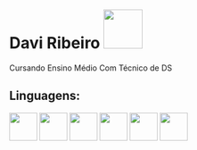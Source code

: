# Davi Ribeiro <img src="https://github.com/Davi8002/Davi8002/assets/164496370/81302803-6e64-4ab4-afa7-5404dfa98d60" width="70px">

Cursando Ensino Médio Com Técnico de DS

## Linguagens:
<p align="left">
  <img src="https://github.com/user-attachments/assets/b0d8c0ea-fcc2-49d1-8649-85c651d4374e" height="50">
  <img src="https://github.com/user-attachments/assets/a8c23202-19cf-4791-bd63-8eaa18b49643" height="50">
  <img src="https://github.com/user-attachments/assets/4ca6119a-bce7-427b-907c-58deb0cee373" height="50">
  <img src="https://github.com/user-attachments/assets/0507c9c6-a2ab-4dee-9c6c-a954c0c00304" height="50">
  <img src="https://github.com/user-attachments/assets/59179b21-d9e8-4b69-8592-aef98a6bef85" height="50">
  <img src="https://github.com/user-attachments/assets/77b1e6ee-e5f8-4cdb-b66a-359400d27453" height="50">
</p>



